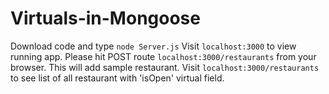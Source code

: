 Virtuals-in-Mongoose
===================

Download code and type 
```node Server.js``` 
Visit ```localhost:3000``` to view running app.
Please hit POST route ```localhost:3000/restaurants``` from your browser. This will add sample restaurant.
Visit ```localhost:3000/restaurants``` to see list of all restaurant with 'isOpen' virtual field.

